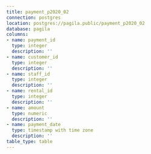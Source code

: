 ```yaml
---
title: payment_p2020_02
connection: postgres
location: postgres://pagila.public/payment_p2020_02
database: pagila
columns:
- name: payment_id
  type: integer
  description: ''
- name: customer_id
  type: integer
  description: ''
- name: staff_id
  type: integer
  description: ''
- name: rental_id
  type: integer
  description: ''
- name: amount
  type: numeric
  description: ''
- name: payment_date
  type: timestamp with time zone
  description: ''
table_type: table
---
```


